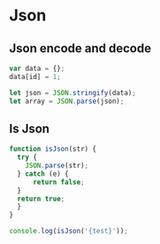 # Json

## Json encode and decode

```js
var data = {};
data[id] = 1;

let json = JSON.stringify(data);
let array = JSON.parse(json);
```

## Is Json

```js
function isJson(str) {
  try {
    JSON.parse(str);
  } catch (e) {
      return false;
  }
  return true;
  }
}

console.log(isJson('{test}'));
```